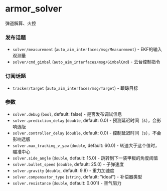 # armor_solver

弹道解算、火控

### 发布话题 

* `solver/measurement` (`auto_aim_interfaces/msg/Measurement`) - EKF的输入观测量
* `solver/cmd_gimbal` (`auto_aim_interfaces/msg/GimbalCmd`) - 云台控制指令

### 订阅话题

*  `tracker/target` (`auto_aim_interfaces/msg/Target`) - 跟踪目标

  
### 参数 

* `solver.debug` (`bool`, default: false) - 是否发布调试信息
* `solver.prediction_delay` (`double`, default: 0.0) - 预测延迟时间（s），会影响选版
* `solver.controller_delay` (`double`, default: 0.0) - 控制延迟时间（s），不会影响选版
* `solver.max_tracking_v_yaw` (`double`, default: 60.0) - 转速大于这个值时，瞄准中心
* `solver.side_angle` (`double`, default: 15.0) - 跳转到下一装甲板的角度阈值
* `solver.bullet_speed` (`double`, default: 25.0) - 子弹速度
* `solver.gravity` (`double`, default: 9.8) - 重力加速度
* `solver.compensator_type` (`string`, default: "ideal") - 补偿器类型
* `solver.resistance` (`double`, default: 0.001) - 空气阻力